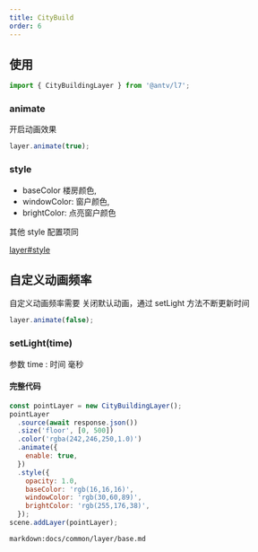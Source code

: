 ```yaml
---
title: CityBuild
order: 6
---
```


## 使用

```javascript
import { CityBuildingLayer } from '@antv/l7';
```

### animate

开启动画效果

```javascript
layer.animate(true);
```

### style

- baseColor 楼房颜色,
- windowColor: 窗户颜色,
- brightColor: 点亮窗户颜色

其他 style 配置项同

[layer#style](./layer#style)

## 自定义动画频率

自定义动画频率需要 关闭默认动画，通过 setLight 方法不断更新时间

```javascript
layer.animate(false);
```

### setLight(time)

参数
time : 时间 毫秒

#### 完整代码

```javascript
const pointLayer = new CityBuildingLayer();
pointLayer
  .source(await response.json())
  .size('floor', [0, 500])
  .color('rgba(242,246,250,1.0)')
  .animate({
    enable: true,
  })
  .style({
    opacity: 1.0,
    baseColor: 'rgb(16,16,16)',
    windowColor: 'rgb(30,60,89)',
    brightColor: 'rgb(255,176,38)',
  });
scene.addLayer(pointLayer);
```

`markdown:docs/common/layer/base.md`
